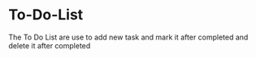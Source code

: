 # To-Do-List
The To Do List are use to add new task and mark it after completed and delete it after completed 
